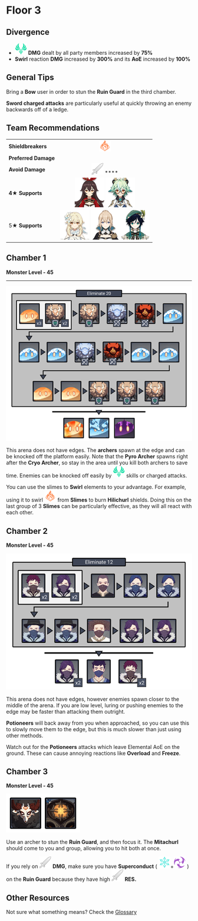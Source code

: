 # Floor 3

## Divergence

* ![](../../.gitbook/assets/anemo_small.png) **DMG** dealt by all party members increased by **75%**
* **Swirl** reaction **DMG** increased by **300%** and its **AoE** increased by **100%**

## General Tips

Bring a **Bow** user in order to stun the **Ruin Guard** in the third chamber.

**Sword charged attacks** are particularly useful at quickly throwing an enemy backwards off of a ledge.

## Team Recommendations

|  |  |
| :--- | :---: |
| **Shieldbreakers** | ![](../../.gitbook/assets/pyro_small.png)  |
| **Preferred Damage** |  |
| **Avoid Damage** | ![](../../.gitbook/assets/physical_small.png) **** |
| **4**★ **Supports** | ![](../../.gitbook/assets/ui_avataricon_amber.png) ![](../../.gitbook/assets/ui_avataricon_sucrose.png)  |
| 5★ **Supports** | ![](../../.gitbook/assets/ui_avataricon_lumine.png) ![](../../.gitbook/assets/ui_avataricon_jean.png)![](../../.gitbook/assets/ui_avataricon_venti.png)   |

## Chamber 1

**Monster Level - 45**

 ****

![](../../.gitbook/assets/3-1.png)

This arena does not have edges. The **archers** spawn at the edge and can be knocked off the platform easily. Note that the **Pyro Archer** spawns right after the **Cryo Archer**, so stay in the area until you kill both archers to save time. Enemies can be knocked off easily by ![](../../.gitbook/assets/anemo_small.png) skills or charged attacks.

You can use the slimes to **Swirl** elements to your advantage. For example, using it to swirl ![](../../.gitbook/assets/pyro_small.png) from **Slimes** to burn **Hilichurl** shields. Doing this on the last group of 3 **Slimes** can be particularly effective, as they will all react with each other.

## **Chamber 2**

**Monster Level - 45**

![](../../.gitbook/assets/3-2.png)

This arena does not have edges, however enemies spawn closer to the middle of the arena. If you are low level, luring or pushing enemies to the edge may be faster than attacking them outright.

**Potioneers** will back away from you when approached, so you can use this to slowly move them to the edge, but this is much slower than just using other methods.

Watch out for the **Potioneers** attacks which leave Elemental AoE on the ground. These can cause annoying reactions like **Overload** and **Freeze**.

## **Chamber 3**

**Monster Level - 45**

![](../../.gitbook/assets/3-3.png)

Use an archer to stun the **Ruin Guard**, and then focus it. The **Mitachurl** should come to you and group, allowing you to hit both at once.

If you rely on ![](../../.gitbook/assets/physical_small.png) **DMG**, make sure you have **Superconduct** \( ![](../../.gitbook/assets/cryo_small.png)+![](../../.gitbook/assets/electro_small.png) \) on the **Ruin Guard** because they have high ![](../../.gitbook/assets/physical_small.png) **RES.**

## Other Resources

Not sure what something means? Check the [Glossary](../glossary.md)

